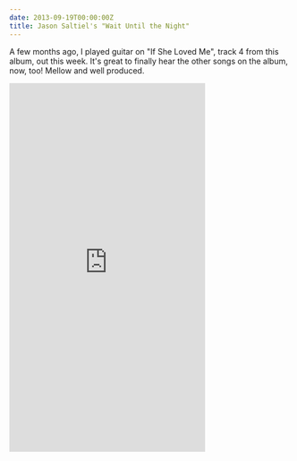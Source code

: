 ```yaml
---
date: 2013-09-19T00:00:00Z
title: Jason Saltiel's "Wait Until the Night"
---
```


A few months ago, I played guitar on "If She Loved Me", track 4 from this album, out this week. It's great to finally hear the other songs on the album, now, too! Mellow and well produced.

<iframe style="margin:0 auto; border: 0; width: 350px; height: 659px;" src="https://bandcamp.com/EmbeddedPlayer/album=322178477/size=large/bgcol=ffffff/linkcol=0687f5/transparent=true/" height="240" width="320" seamless=""></iframe>
